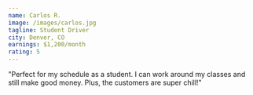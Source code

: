 ```yaml
---
name: Carlos R.
image: /images/carlos.jpg
tagline: Student Driver
city: Denver, CO
earnings: $1,200/month
rating: 5
---
```


"Perfect for my schedule as a student. I can work around my classes and still make good money. Plus, the customers are super chill!" 